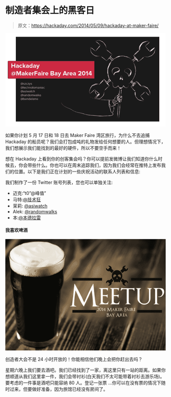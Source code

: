 # 制造者集会上的黑客日

> 原文：<https://hackaday.com/2014/05/09/hackaday-at-maker-faire/>

![hackaday-at-makerfaire-2014](img/5d9f1cd0a51eb09d59fa659bc9f278b5.png)

如果你计划 5 月 17 日和 18 日去 Maker Faire 湾区旅行，为什么不去追捕 Hackaday 的船员呢？我们会打包成吨的礼物发给任何想要的人。但理想情况下，我们想展示我们能找到的最好的硬件，所以不要空手而来！

想在 Hackaday 上看到你的创客集会吗？你可以提前发微博让我们知道你什么时候去，你会带些什么。你也可以在周末追踪我们，因为我们会经常在推特上发布我们的位置。以下是我们正在计划的一些庆祝活动的联系人列表和信息:

我们制作了一份 Twitter 账号列表，您也可以单独关注:

*   迈克:“t0”@峰值”
*   马特:[@技术狂](https://twitter.com/technolomaniac)
*   茉莉: [@asiwatch](https://twitter.com/asiwatch)
*   Alek: [@randomwalks](https://twitter.com/randomwalks)
*   本:[@本德拉雷](https://twitter.com/BenDelarre)

#### 我喜欢啤酒

![mf-2014-hackaday-meetup](img/add849ae90e40eb81c02cc9fc235514d.png)

创造者大会不是 24 小时开放的！你能相信他们晚上会把你赶出去吗？

星期六晚上我们要去酒吧。我们已经找到了一家，离这里只有一站的距离。如果你想顺道从我们这里拿一件，我们会带衬衫(白天我们不太可能带着衬衫去游乐场)。要考虑的一件事是酒吧只能容纳 80 人。登记一张票 …你可以在没有票的情况下随时过来，但要做好准备，因为旅馆已经没有房间了。
